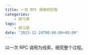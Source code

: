 ```yaml
---
title: 一次 RPC 调用的历程
categories: 
    - 研习录
tags:
    - 研习录
date: "2023-12-24T00:00:00+08:00"
---
```


以一次 RPC 调用为线索，细究整个过程。

